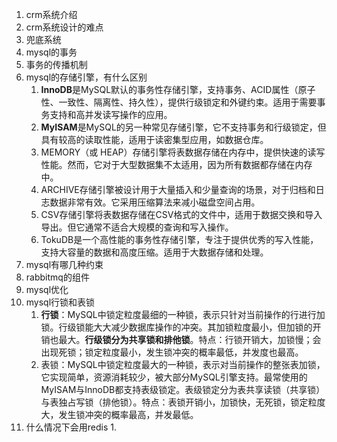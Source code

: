 1. crm系统介绍
2. crm系统设计的难点
3. 兜底系统
4. mysql的事务
5. 事务的传播机制
6. mysql的存储引擎，有什么区别
	1. **InnoDB**是MySQL默认的事务性存储引擎，支持事务、ACID属性（原子性、一致性、隔离性、持久性），提供行级锁定和外键约束。适用于需要事务支持和高并发读写操作的应用。
	2. **MyISAM**是MySQL的另一种常见存储引擎，它不支持事务和行级锁定，但具有较高的读取性能，适用于读密集型应用，如数据仓库。
	3. MEMORY（或 HEAP）存储引擎将表数据存储在内存中，提供快速的读写性能。然而，它对于大型数据集不太适用，因为所有数据都存储在内存中。
	4. ARCHIVE存储引擎被设计用于大量插入和少量查询的场景，对于归档和日志数据非常有效。它采用压缩算法来减小磁盘空间占用。
	5. CSV存储引擎将表数据存储在CSV格式的文件中，适用于数据交换和导入导出。但它通常不适合大规模的查询和写入操作。
	6. TokuDB是一个高性能的事务性存储引擎，专注于提供优秀的写入性能，支持大容量的数据和高度压缩。适用于大数据存储和处理。
7. mysql有哪几种约束
8. rabbitmq的组件
9. mysql优化
10. mysql行锁和表锁
	1. **行锁**：MySQL中锁定粒度最细的一种锁，表示只针对当前操作的行进行加锁。行级锁能大大减少数据库操作的冲突。其加锁粒度最小，但加锁的开销也最大。**行级锁分为共享锁和排他锁**。特点：行锁开销大，加锁慢；会出现死锁；锁定粒度最小，发生锁冲突的概率最低，并发度也最高。
	2. 表锁：MySQL中锁定粒度最大的一种锁，表示对当前操作的整张表加锁，它实现简单，资源消耗较少，被大部分MySQL引擎支持。最常使用的MyISAM与InnoDB都支持表级锁定。表级锁定分为表共享读锁（共享锁）与表独占写锁（排他锁）。特点：表锁开销小，加锁快，无死锁，锁定粒度大，发生锁冲突的概率最高，并发最低。
11. 什么情况下会用redis
	1. 